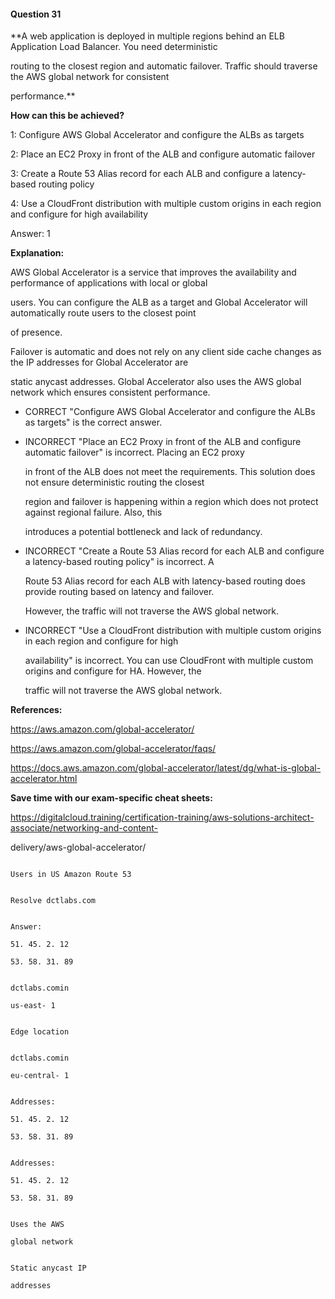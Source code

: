 #### Question  31


**A web application is deployed in multiple regions behind an ELB Application Load Balancer. You need deterministic

routing to the closest region and automatic failover. Traffic should traverse the AWS global network for consistent

performance.**


**How can this be achieved?**


1: Configure AWS Global Accelerator and configure the ALBs as targets


2: Place an EC2 Proxy in front of the ALB and configure automatic failover


3: Create a Route 53 Alias record for each ALB and configure a latency-based routing policy


4: Use a CloudFront distribution with multiple custom origins in each region and configure for high availability


Answer: 1


**Explanation:**


AWS Global Accelerator is a service that improves the availability and performance of applications with local or global

users. You can configure the ALB as a target and Global Accelerator will automatically route users to the closest point

of presence.


Failover is automatic and does not rely on any client side cache changes as the IP addresses for Global Accelerator are

static anycast addresses. Global Accelerator also uses the AWS global network which ensures consistent performance.


- CORRECT "Configure AWS Global Accelerator and configure the ALBs as targets" is the correct answer.


- INCORRECT "Place an EC2 Proxy in front of the ALB and configure automatic failover" is incorrect. Placing an EC2 proxy

  in front of the ALB does not meet the requirements. This solution does not ensure deterministic routing the closest

  region and failover is happening within a region which does not protect against regional failure. Also, this

  introduces a potential bottleneck and lack of redundancy.


- INCORRECT "Create a Route 53 Alias record for each ALB and configure a latency-based routing policy" is incorrect. A

  Route 53 Alias record for each ALB with latency-based routing does provide routing based on latency and failover.

  However, the traffic will not traverse the AWS global network.


- INCORRECT "Use a CloudFront distribution with multiple custom origins in each region and configure for high

  availability" is incorrect. You can use CloudFront with multiple custom origins and configure for HA. However, the

  traffic will not traverse the AWS global network.


**References:**


https://aws.amazon.com/global-accelerator/


https://aws.amazon.com/global-accelerator/faqs/


https://docs.aws.amazon.com/global-accelerator/latest/dg/what-is-global-accelerator.html


**Save time with our exam-specific cheat sheets:**


https://digitalcloud.training/certification-training/aws-solutions-architect-associate/networking-and-content-

delivery/aws-global-accelerator/


```

Users in US Amazon Route 53

```


```

Resolve dctlabs.com

```


```

Answer:

51. 45. 2. 12

53. 58. 31. 89

```


```

dctlabs.comin

us-east- 1

```


```

Edge location

```


```

dctlabs.comin

eu-central- 1

```


```

Addresses:

51. 45. 2. 12

53. 58. 31. 89

```


```

Addresses:

51. 45. 2. 12

53. 58. 31. 89

```


```

Uses the AWS

global network

```


```

Static anycast IP

addresses

```

